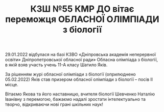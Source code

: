 ﻿---
title: КЗШ №55 КМР ДО вітає переможця ОБЛАСНОЇ ОЛІМПІАДИ з біології
---

29.01.2022 відбулася на базі КЗВО «Дніпровська академія неперервної освіти» Дніпропетровської обласної ради» Обласна олімпіада з біології, в якій взяв участь учень 11-А класу Шатило Яків.

За рішенням журі обласної олімпіади з біології (оприлюднено 05.02.2022) Яків став призером обласної олімпіади з біології – посів ІІ місце.

Вітаємо Якова та його наставницю, вчителя біології Шевченко Наталію Іванівну з перемогою, бажаємо надалі зростати інтелектуально та творчо, відкриваючи нові грані шкільних наук!